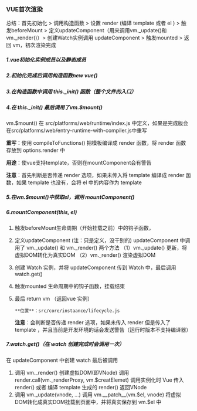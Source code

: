 ### VUE首次渲染

总结：首先初始化 > 调用构造函数 > 设置 render (编译 template 或者 el ) > 触发beforeMount  > 定义updateComponent（用来调用vm.\_update()和vm.\_render()）> 创建Watch实例调用 updateComponent  > 触发mounted > 返回 vm，初次渲染完成

##### 1.vue初始化实例成员以及静态成员

##### 2.初始化完成后调用构造函数new vue()

##### 3.在构造函数中调用 this._init() 函数（整个文件的入口）

##### 4.在 this._init() 最后调用了vm.$mount()  
vm.$mount() 在 src/platforms/web/runtime/index.js 中定义，如果是完成版会在src/platforms/web/entry-runtime-with-compiler.js中重写

**重写**：使用 compileToFunctions() 把模板编译成 render 函数，将 render 函数存放到 options.render 中

**用途**：使vue支持template，否则在mountComponent会有警告

**注意**：首先判断是否传递 render 选项，如果未传入将 template 编译成 render 函数，如果 template 也没有，会将 el 中的内容作为 template

##### 5.在vm.$mount()中获取el，调用 mountComponent()
##### 6.mountComponent(this, el)
 1. 触发beforeMount生命周期（开始挂载之前）中的钩子函数， 

 2. 定义updateComponent (注：只是定义，没干别的)
    		updateComponent 中调用了 vm.\_update() 和 vm.\_render() 两个方法
        		（1）vm.\_update() 更新，将虚拟DOM转化为真实DOM
        		（2）vm.\_render() 渲染虚拟DOM
    
 3. 创建 Watch 实例，并将 updateComponent  传到 Watch 中，最后调用 watch.get()

 4. 触发mounted 生命周期中的钩子函数，挂载结束  

 5. 最后 return vm （返回vue 实例）

		**位置**：src/core/instaance/lifecycle.js

	**注意**：会判断是否传递 render 选项，如果未传入 render 但是传入了 template ，并且当前是开发环境的话会发送警告（运行时版本不支持编译器）

##### 7.watch.get()（在 watch 创建完成时会调用一次）
在 updateComponent 中创建 watch 最后被调用
 1. 调用 vm.\_render() 创建虚拟DOM(即VNode)
    		调用 render.call(vm._renderProxy, vm.$creatElemet)
        		调用实例化时 Vue 传入 render() 或者 编译 template 生成的 render()
        		返回VNode
 2. 调用 vm.\_update(vnode, ...)
		调用 vm._\_patch__(vm.\$el, vnode)
		将虚拟DOM转化成真实DOM挂载到页面中，并将真实保存到 vm.$el 中